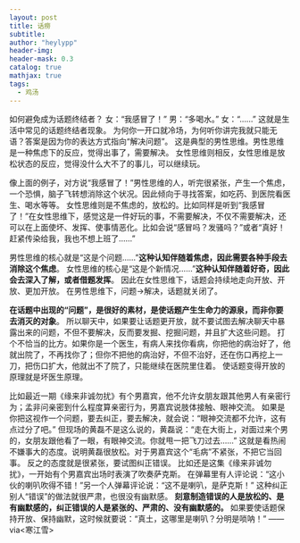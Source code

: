 ```yaml
---
layout: post
title: 话痨
subtitle:
author: "heylypp"
header-img: 
header-mask: 0.3
catalog: true
mathjax: true
tags:
  - 鸡汤
---
```



如何避免成为话题终结者？
女：“我感冒了！”  男：“多喝水。”
女：“……”
这就是生活中常见的话题终结者现象。
为何你一开口就冷场，为何听你讲完我就只能无语？答案是因为你的表达方式指向“解决问题”。
这是典型的男性思维。男性思维是一种焦虑下的反应，觉得出事了，需要解决。
女性思维则相反，女性思维是放松状态的反应，觉得没什么大不了的事儿，可以继续玩。

像上面的例子，对方说“我感冒了！”男性思维的人，听完很紧张，产生一个焦虑，一个恐惧，脑子飞转想消除这个状况。因此倾向于寻找答案，如吃药、到医院看医生、喝水等等。
女性思维则是不焦虑的，放松的。比如同样是听到“我感冒了！”在女性思维下，感觉这是一件好玩的事，不需要解决，不仅不需要解决，还可以在上面使坏、发挥、使事情恶化。比如会说“感冒吗？发骚吗？”或者“真好！赶紧传染给我，我也不想上班了……”

男性思维的核心就是“这是个问题……”**这种认知伴随着焦虑，因此需要各种手段去消除这个焦虑**。
女性思维的核心是“这是个新情况……”**这种认知伴随着好奇，因此会去深入了解，或者借题发挥**。
因此在女性思维下，话题会持续地走向开放、开放、更加开放。
在男性思维下，问题→解决，话题就关闭了。

**在话题中出现的“问题”，是很好的素材，是使话题产生生命力的源泉，而非你要去消灭的对象**。
所以聊天中，如果要让话题更开放，就不要试图去解决聊天中暴露出来的问题，不但不要解决，反而要发掘、挖掘问题，并且扩大这些问题。
打个不恰当的比方。如果你是一个医生，有病人来找你看病，你把他的病治好了，他就出院了，不再找你了；但你不把他的病治好，不但不治好，还在伤口再挖上一刀，把伤口扩大，他就出不了院了，只能继续在医院里住着。
使话题变得开放的原理就是坏医生原理。

比如最近一期《缘来非诚勿扰》有个男嘉宾，他不允许女朋友跟其他男人有亲密行为；孟非问亲密到什么程度算亲密行为，男嘉宾说肢体接触、眼神交流。
如果是你把这视作一个问题，要去纠正，要去解决，就会说：“眼神交流都不允许，这有点过分了吧。”
但现场的黄磊不是这么说的，黄磊说：“走在大街上，对面过来个男的，女朋友跟他看了一眼，有眼神交流。你就甩一把飞刀过去……”
这就是看热闹不嫌事大的态度。说明黄磊很放松。对于男嘉宾这个“毛病”不紧张，不把它当回事。
反之的态度就是很紧张，要试图纠正错误。
比如还是这集《缘来非诚勿扰》，一开始有个男嘉宾出场时表演了吹奏萨克斯。
在弹幕里有人评论说：“这小伙的喇叭吹得不错！”另一个人弹幕评论说：“这不是喇叭，是萨克斯！”
这种纠正别人“错误”的做法就很严肃，也很没有幽默感。
**刻意制造错误的人是放松的、是有幽默感的，纠正错误的人是紧张的、严肃的、没有幽默感的。**
如果要使话题保持开放、保持幽默，这时候就要说：“真土，这哪里是喇叭？分明是唢呐！”
——via<寒江雪>